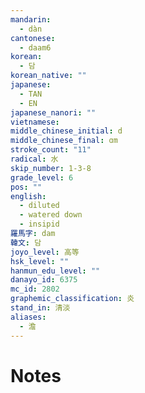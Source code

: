 ```yaml
---
mandarin:
  - dàn
cantonese:
  - daam6
korean:
  - 담
korean_native: ""
japanese:
  - TAN
  - EN
japanese_nanori: ""
vietnamese:
middle_chinese_initial: d
middle_chinese_final: ɑm
stroke_count: "11"
radical: 水
skip_number: 1-3-8
grade_level: 6
pos: ""
english:
  - diluted
  - watered down
  - insipid
羅馬字: dam
韓文: 담
joyo_level: 高等
hsk_level: ""
hanmun_edu_level: ""
danayo_id: 6375
mc_id: 2802
graphemic_classification: 炎
stand_in: 清淡
aliases:
  - 澹
---
```


# Notes
